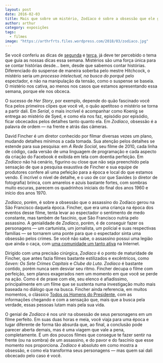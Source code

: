 ```yaml
---
layout: post
date: 2016-02-03
title: Mais que sobre um mistério, Zodíaco é sobre a obsessão que ele gera
author: arthur
category: exposições
tags:
  - filmes
image: "https://arthrfrts.files.wordpress.com/2018/03/zodiaco.jpg"
---
```


Se você conferiu as dicas de [segunda](her-story-e-estranho-porem-unico.html) e [terça](serial-faz-historia-a-cada-episodio.html), já deve ter percebido o tema que guia as nossas dicas essa semana. Mistérios são uma força única para se contar histórias desde… bem, desde que sabemos contar histórias. Diferenciado do suspense de maneira soberba pelo mestre Hitchcock, o mistério seria _um processo intelectual, na busca do porquê_ pelo espectador, e não na manipulação da tensão, como o suspense se baseia. O mistério nos cativa, ao menos nos casos que estamos apresentando essa semana, porque ele nos obceca.

O sucesso de _Her Story_, por exemplo, depende do quão fascinado você fica pelos primeiros clipes que você vê, o quão apetitoso o mistério se torna a partir dali. Em _Serial_, o mais incrível é acompanhar como Koenig se entrega ao mistério de Syed, e como ela nos faz, episódio por episódio, ficar obcecados pelos detalhes tanto quanto ela. Em _Zodíaco_, obsessão é a palavra de ordem — na frente e atrás das câmeras.

David Fincher é um diretor conhecido por filmar diversas vezes um plano, mudando detalhes mínimos a cada tomada. Sua atenção pelos detalhes se estende para sua pesquisa: em _A Rede Social_, seu filme de 2010, cada linha de código, cada versão de uma linguagem de programação e cada aspecto da criação do Facebook é exibida em tela com doentia perfeição. Em _Zodíaco_ não há cenário, figurino ou close que não seja preenchido pela sensação de que a pesquisa exaustiva de Fincher e sua equipe de produtores confere ali uma pefeição para a época e local do que estamos vendo. É incrível o nível de detalhe, e o uso de cor que Savides (o diretor de fotografia) brinca, com amarelos e azuis bastante fortes, com sombras muito escuras, parecem os quadrinhos iniciais do final dos anos 1960 e início dos anos 1970.

_Zodíaco_, porém, é sobre a obsessão que o assassino do Zodíaco gerou na São Francisco daquela época. Fincher, que era uma criança na época dos eventos desse filme, tenta levar ao espectador o sentimento de medo constante, mas também de fascínio, que São Francisco nutria pelo assassino. A genialidade de _Zodíaco_, porém, é de conseguir fazer os personagens — um cartunista, um jornalista, um policial e suas respectivas famílias — se tornarem uma ponte para que o espectador sinta uma obsessão pelos crimes. Se você não sabe, o assassino possui uma legião que ainda o caça, com [uma comunidade um tanto ativa](http://reddit.com/r/zodiackiller) na Internet.

Dirigido com uma precisão cirúrgica, _Zodíaco_ é o ponto de maturidade de Fincher, que antes fazia filmes bastante estilizados e excêntricos, como _Seven: Os Sete Crimes Capitais_ e _Clube da Luta_. _Zodíaco_ é bastante contido, porém nunca sem desviar seu ritmo. Fincher decupa o filme com perfeição, sem planos exagerados nem um momento em que você se perde na ação. Como é de praxe com ele, seu elenco é afiadíssimo, principalmente em um filme que se sustenta numa investigação muito mais baseada no diálogo que na busca. Fincher ainda referencia, em muitos momentos, o clássico [Todos os Homens do Presidente](todos-os-homens-do-presidente.html), com as informações chegando e com a sensação que, mais que a busca pela verdade, essas pessoas lutam mais pela sua vida.

O genial de _Zodíaco_ é nos unir na obsessão de seus personagens em um filme perfeito. Em suas duas horas e meia, você viaja para uma época e lugar diferente de forma tão absurda que, ao final, a conclusão pode parecer aberta demais, mas é uma viagem que vale a pena, completamente. É um dos poucos filmes que consegue te fazer sentir na frente (ou na sombra) de um assassino, e do pavor e do fascínio que esse momento nos proporciona. _Zodíaco_ é absoluto em como mostra a obsessão, e como ela transforma seus personagens — mas quem sai dali obcecado pelo caso é você.
